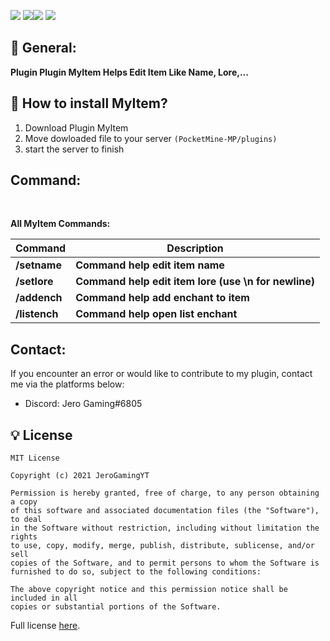 [![](https://poggit.pmmp.io/shield.state/MyItem)](https://poggit.pmmp.io/p/MyItem) [![](https://poggit.pmmp.io/shield.api/MyItem)](https://poggit.pmmp.io/p/MyItem)[![](https://poggit.pmmp.io/shield.api/MyItem)](https://poggit.pmmp.io/p/MyItem) [![](https://poggit.pmmp.io/shield.api/MyItem)](https://poggit.pmmp.io/p/MyItem)

## 📁 General:

**Plugin Plugin MyItem Helps Edit Item Like Name, Lore,...**

## 🔧 How to install MyItem?
1) Download Plugin MyItem
2) Move dowloaded file to your server `(PocketMine-MP/plugins)`
3) start the server to finish
##  Command:

<br>

**All MyItem Commands:**

| **Command** | **Description** |
| --- | --- |
| **/setname** | **Command help edit item name**
| **/setlore** | **Command help edit item lore (use \\n for newline)**
| **/addench** | **Command help add enchant to item**
| **/listench** | **Command help open list enchant**
##  Contact:
If you encounter an error or would like to contribute to my plugin, contact me via the platforms below:
- Discord: Jero Gaming#6805
##  💡 License

```
MIT License

Copyright (c) 2021 JeroGamingYT

Permission is hereby granted, free of charge, to any person obtaining a copy
of this software and associated documentation files (the "Software"), to deal
in the Software without restriction, including without limitation the rights
to use, copy, modify, merge, publish, distribute, sublicense, and/or sell
copies of the Software, and to permit persons to whom the Software is
furnished to do so, subject to the following conditions:

The above copyright notice and this permission notice shall be included in all
copies or substantial portions of the Software.
```

Full license [here](https://github.com/JeroGamingYT/MyItem/blob/main/LICENSE).
